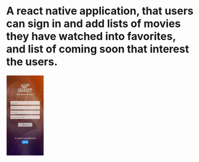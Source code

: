 # A react native application, that users can sign in and add lists of movies they have watched into favorites, and list of coming soon that interest the users.
<img src="img/Signup-page.jpg" width="100">
